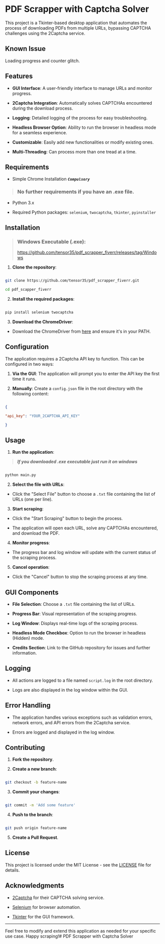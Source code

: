 
# PDF Scrapper with Captcha Solver

  

This project is a Tkinter-based desktop application that automates the process of downloading PDFs from multiple URLs, bypassing CAPTCHA challenges using the 2Captcha service.

## Known Issue

Loading progress and counter glitch.

## Features

  

-  **GUI Interface**: A user-friendly interface to manage URLs and monitor progress.

-  **2Captcha Integration**: Automatically solves CAPTCHAs encountered during the download process.

-  **Logging**: Detailed logging of the process for easy troubleshooting.

-  **Headless Browser Option**: Ability to run the browser in headless mode for a seamless experience.

-  **Customizable**: Easily add new functionalities or modify existing ones.

- **Multi-Threading**: Can process more than one tread at a time.

  

## Requirements

- Simple Chrome Installation ***`Compulsory`***

> ### No further requirements if you have an .exe file.
- Python 3.x

- Required Python packages: `selenium`, `twocaptcha`, `tkinter`, `pyinstaller`


  

## Installation

> ### Windows Executable (.exe):
> https://github.com/tensor35/pdf_scrapper_fiverr/releases/tag/Windows


1.  **Clone the repository**:

```sh

git clone https://github.com/tensor35/pdf_scrapper_fiverr.git

cd pdf_scapper_fiverr

```

  

2.  **Install the required packages**:

```sh

pip install selenium twocaptcha

```

  

3.  **Download the ChromeDriver**:

- Download the ChromeDriver from [here](https://sites.google.com/a/chromium.org/chromedriver/downloads) and ensure it's in your PATH.

  

## Configuration

  

The application requires a 2Captcha API key to function. This can be configured in two ways:

  

1.  **Via the GUI**: The application will prompt you to enter the API key the first time it runs.

2.  **Manually**: Create a `config.json` file in the root directory with the following content:

```json

{

"api_key": "YOUR_2CAPTCHA_API_KEY"

}

```

  


  

## Usage

  

1.  **Run the application**:
> ***If you downloaded .exe executable  just run it on windows***
```sh

python main.py

```

  

2.  **Select the file with URLs**:

- Click the "Select File" button to choose a `.txt` file containing the list of URLs (one per line).

  

3.  **Start scraping**:

- Click the "Start Scraping" button to begin the process.

- The application will open each URL, solve any CAPTCHAs encountered, and download the PDF.

  

4.  **Monitor progress**:

- The progress bar and log window will update with the current status of the scraping process.

  

5.  **Cancel operation**:

- Click the "Cancel" button to stop the scraping process at any time.

  

## GUI Components

  

-  **File Selection**: Choose a `.txt` file containing the list of URLs.

-  **Progress Bar**: Visual representation of the scraping progress.

-  **Log Window**: Displays real-time logs of the scraping process.

-  **Headless Mode Checkbox**: Option to run the browser in headless (Hidden) mode.

-  **Credits Section**: Link to the GitHub repository for issues and further information.

  

## Logging

  

- All actions are logged to a file named `script.log` in the root directory.

- Logs are also displayed in the log window within the GUI.

  

## Error Handling

  

- The application handles various exceptions such as validation errors, network errors, and API errors from the 2Captcha service.

- Errors are logged and displayed in the log window.

  

## Contributing

  

1.  **Fork the repository**.

2.  **Create a new branch**:

```sh

git checkout -b feature-name

```

3.  **Commit your changes**:

```sh

git commit -m 'Add some feature'

```

4.  **Push to the branch**:

```sh

git push origin feature-name

```

5.  **Create a Pull Request**.

  

## License

  

This project is licensed under the MIT License - see the [LICENSE](LICENSE) file for details.

  

## Acknowledgments

  

- [2Captcha](https://2captcha.com/) for their CAPTCHA solving service.

- [Selenium](https://www.selenium.dev/) for browser automation.

- [Tkinter](https://docs.python.org/3/library/tkinter.html) for the GUI framework.

  

---

  

Feel free to modify and extend this application as needed for your specific use case. Happy scraping!# PDF Scrapper with Captcha Solver

